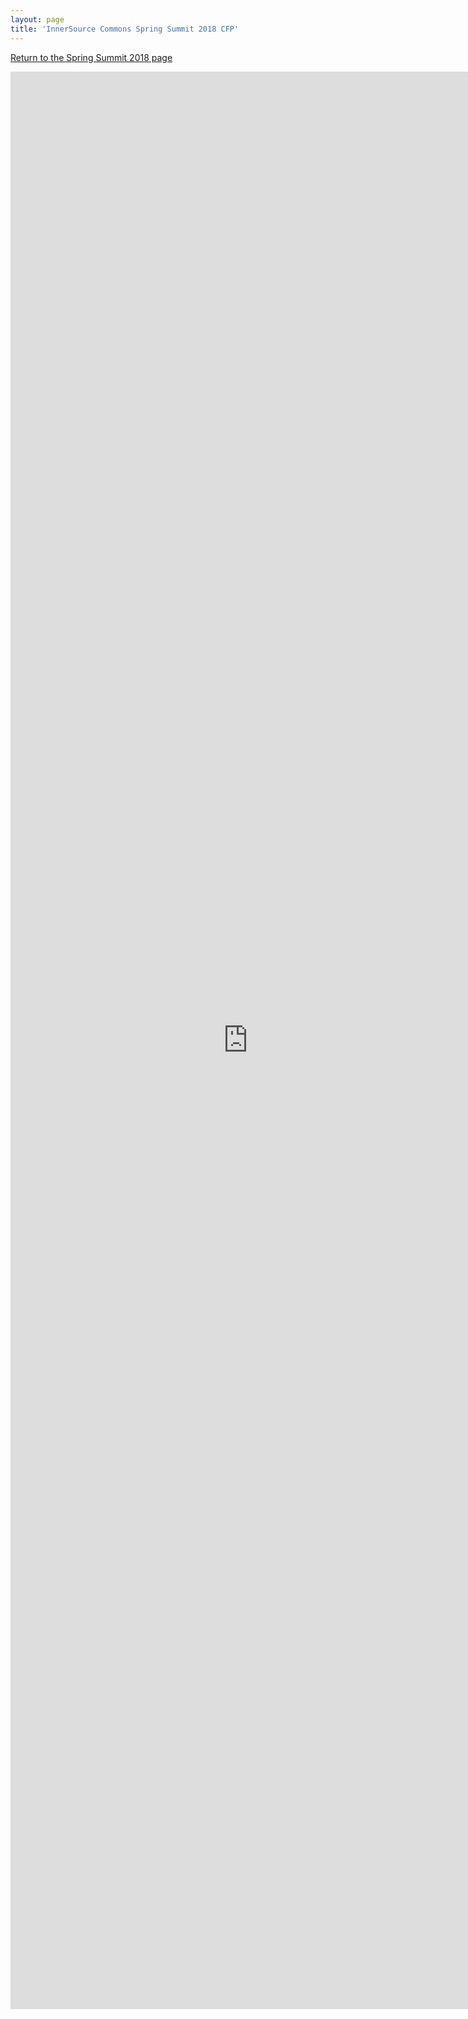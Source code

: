 ```yaml
---
layout: page
title: 'InnerSource Commons Spring Summit 2018 CFP'
---
```


[Return to the Spring Summit 2018 page](/events/isc-spring-2018/)

<iframe src="https://docs.google.com/forms/d/e/1FAIpQLSdXrannj_mru2nq5DCPv4jYvE45nBCJCrzLKdn9H0hzp7XTpA/viewform?embedded=true" width="760" height="3100" frameborder="0" marginheight="0" marginwidth="0">Loading...</iframe>

